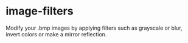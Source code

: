 # image-filters
Modify your .bmp images by applying filters such as grayscale or blur, invert colors or make a mirror reflection.
